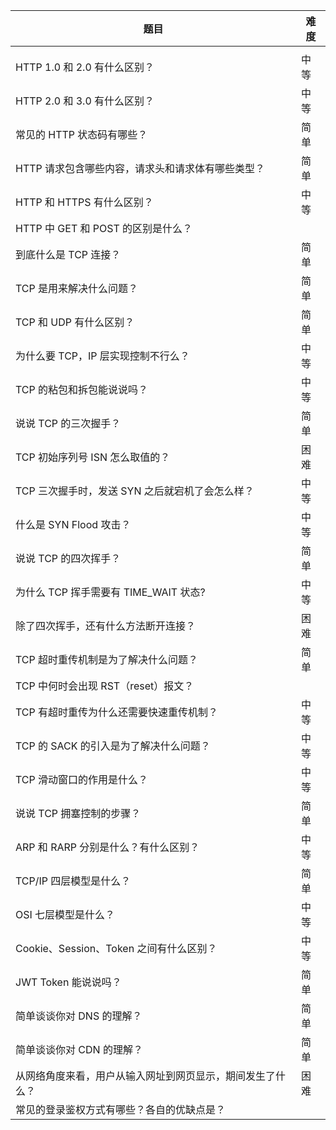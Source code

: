 | 题目                                                       | 难度 |
| ---------------------------------------------------------- | ---- |
|                                                            |      |
| HTTP 1.0 和 2.0 有什么区别？                               | 中等 |
| HTTP 2.0 和 3.0 有什么区别？                               | 中等 |
| 常见的 HTTP 状态码有哪些？                                 | 简单 |
| HTTP 请求包含哪些内容，请求头和请求体有哪些类型？          | 简单 |
| HTTP 和 HTTPS 有什么区别？                                 | 中等 |
| HTTP 中 GET 和 POST 的区别是什么？                         |      |
| 到底什么是 TCP 连接？                                      | 简单 |
| TCP 是用来解决什么问题？                                   | 简单 |
| TCP 和 UDP 有什么区别？                                    | 简单 |
| 为什么要 TCP，IP 层实现控制不行么？                        | 中等 |
| TCP 的粘包和拆包能说说吗？                                 | 中等 |
| 说说 TCP 的三次握手？                                      | 简单 |
| TCP 初始序列号 ISN 怎么取值的？                            | 困难 |
| TCP 三次握手时，发送 SYN 之后就宕机了会怎么样？            | 中等 |
| 什么是 SYN Flood 攻击？                                    | 中等 |
| 说说 TCP 的四次挥手？                                      | 简单 |
| 为什么 TCP 挥手需要有 TIME_WAIT 状态?                      | 中等 |
| 除了四次挥手，还有什么方法断开连接？                       | 困难 |
| TCP 超时重传机制是为了解决什么问题？                       | 简单 |
| TCP 中何时会出现 RST（reset）报文？                        |      |
| TCP 有超时重传为什么还需要快速重传机制？                   | 中等 |
| TCP 的 SACK 的引入是为了解决什么问题？                     | 中等 |
| TCP 滑动窗口的作用是什么？                                 | 中等 |
| 说说 TCP 拥塞控制的步骤？                                  | 简单 |
| ARP 和 RARP 分别是什么？有什么区别？                       | 中等 |
| TCP/IP 四层模型是什么？                                    | 简单 |
| OSI 七层模型是什么？                                       | 中等 |
| Cookie、Session、Token 之间有什么区别？                    | 中等 |
| JWT Token 能说说吗？                                       | 简单 |
| 简单谈谈你对 DNS 的理解？                                  | 简单 |
| 简单谈谈你对 CDN 的理解？                                  | 简单 |
| 从网络角度来看，用户从输入网址到网页显示，期间发生了什么？ | 困难 |
| 常见的登录鉴权方式有哪些？各自的优缺点是？                 |      |